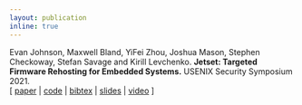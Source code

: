 ```yaml
---
layout: publication
inline: true
---
```

<tr valign="top">
<td class="bibtexnumber" align="right">
</td>
<td class="bibtexitem">
Evan Johnson, Maxwell Bland, YiFei Zhou, Joshua Mason, Stephen Checkoway, Stefan Savage and
Kirill Levchenko.
<b>Jetset: Targeted Firmware Rehosting for Embedded Systems.</b>
USENIX Security Symposium 2021. <br> 
[ 
<a href="https://www.usenix.org/system/files/sec21-johnson.pdf">paper</a>
 | 
<a href="https://github.com/aerosec/jetset">code</a>
 | 
<a href="/files/jetset.bib.html">bibtex</a>
 |
<a href="https://www.usenix.org/system/files/sec21_slides_johnson.pdf">slides</a>
 |
<a href="https://www.youtube.com/watch?v=xp3gTOS0Zq8">video</a>
]

</td>
</tr>
